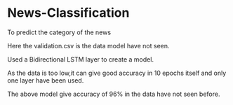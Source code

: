 # News-Classification
To predict the category of the news

Here the validation.csv is the data model have not seen.

Used a Bidirectional LSTM layer to create a model.

As the data is too low,it can give good accuracy in 10 epochs itself and only one layer have been used.

The above model give accuracy of 96% in the data have not seen before.
